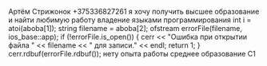  Артём Стрижонок
 +375336827261
 я хочу получить высшее образование и найти любимую работу
 владение языками программирования
 int i = atoi(aboba[1]);
string filename = aboba[2];
ofstream errorFile(filename, ios_base::app);
if (!errorFile.is_open()) {
	cerr << "Ошибка при открытии файла " << filename << " для записи." << endl;
	return 1;
}
cerr.rdbuf(errorFile.rdbuf());
нету опыта работы
среднее образование
С1
